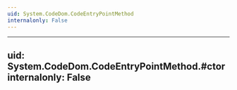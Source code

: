 ```yaml
---
uid: System.CodeDom.CodeEntryPointMethod
internalonly: False
---
```


---
uid: System.CodeDom.CodeEntryPointMethod.#ctor
internalonly: False
---
